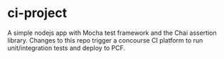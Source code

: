 # ci-project

A simple nodejs app with Mocha test framework and the Chai assertion library.
Changes to this repo trigger a concourse CI platform to run unit/integration tests and deploy to PCF.